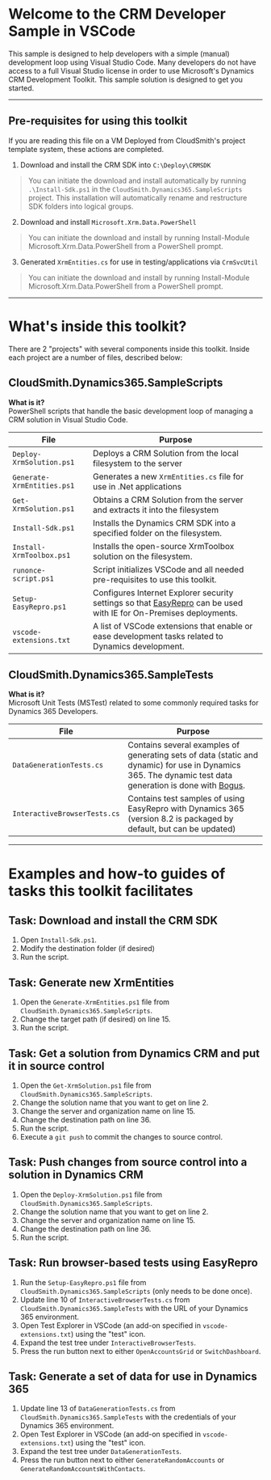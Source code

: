 # Welcome to the CRM Developer Sample in VSCode
This sample is designed to help developers with a simple (manual) development loop using Visual Studio Code.  Many developers do not have access to a full Visual Studio license in order to use Microsoft's Dynamics CRM Development Toolkit.  This sample solution is designed to get you started.

---

## Pre-requisites for using this toolkit
If you are reading this file on a VM Deployed from CloudSmith's project template system, these actions are completed.

1. Download and install the CRM SDK into `C:\Deploy\CRMSDK`
  > You can initiate the download and install automatically by running `.\Install-Sdk.ps1` in the `CloudSmith.Dynamics365.SampleScripts` project.
  > This installation will automatically rename and restructure SDK folders into logical groups.

2. Download and install `Microsoft.Xrm.Data.PowerShell` 
  > You can initiate the download and install by running Install-Module Microsoft.Xrm.Data.PowerShell from a PowerShell prompt.

3. Generated `XrmEntities.cs` for use in testing/applications via `CrmSvcUtil`
  > You can initiate the download and install by running Install-Module Microsoft.Xrm.Data.PowerShell from a PowerShell prompt.

---

# What's inside this toolkit?
There are 2 "projects" with several components inside this toolkit.  Inside each project are a number of files, described below:

## CloudSmith.Dynamics365.SampleScripts
**What is it?**  
PowerShell scripts that handle the basic development loop of managing a CRM solution in Visual Studio Code.

| File                         | Purpose                                                              |
| ---------------------------- | -------------------------------------------------------------------- |
| `Deploy-XrmSolution.ps1` | Deploys a CRM Solution from the local filesystem to the server |
| `Generate-XrmEntities.ps1` | Generates a new `XrmEntities.cs` file for use in .Net applications |
| `Get-XrmSolution.ps1` | Obtains a CRM Solution from the server and extracts it into the filesystem |
| `Install-Sdk.ps1` | Installs the Dynamics CRM SDK into a specified folder on the filesystem. |
| `Install-XrmToolbox.ps1` | Installs the open-source XrmToolbox solution on the filesystem. |
| `runonce-script.ps1` | Script initializes VSCode and all needed pre-requisites to use this toolkit. |
| `Setup-EasyRepro.ps1` | Configures Internet Explorer security settings so that [EasyRepro](https://github.com/Microsoft/EasyRepro) can be used with IE for On-Premises deployments. |
| `vscode-extensions.txt` | A list of VSCode extensions that enable or ease development tasks related to Dynamics development. |

## CloudSmith.Dynamics365.SampleTests
**What is it?**  
Microsoft Unit Tests (MSTest) related to some commonly required tasks for Dynamics 365 Developers.

| File                         | Purpose                                                              |
| ---------------------------- | -------------------------------------------------------------------- |
| `DataGenerationTests.cs` | Contains several examples of generating sets of data (static and dynamic) for use in Dynamics 365.  The dynamic test data generation is done with [Bogus](https://github.com/bchavez/Bogus).
| `InteractiveBrowserTests.cs` | Contains test samples of using EasyRepro with Dynamics 365 (version 8.2 is packaged by default, but can be updated)

---

# Examples and how-to guides of tasks this toolkit facilitates

## Task: Download and install the CRM SDK
1. Open `Install-Sdk.ps1`.
2. Modify the destination folder (if desired)
3. Run the script.

## Task: Generate new XrmEntities
1. Open the `Generate-XrmEntities.ps1` file from `CloudSmith.Dynamics365.SampleScripts`.
2. Change the target path (if desired) on line 15.
3. Run the script.

## Task: Get a solution from Dynamics CRM and put it in source control
1. Open the `Get-XrmSolution.ps1` file from `CloudSmith.Dynamics365.SampleScripts`.
2. Change the solution name that you want to get on line 2.
3. Change the server and organization name on line 15.
4. Change the destination path on line 36.
5. Run the script.
6. Execute a `git push` to commit the changes to source control.

## Task: Push changes from source control into a solution in Dynamics CRM
1. Open the `Deploy-XrmSolution.ps1` file from `CloudSmith.Dynamics365.SampleScripts`.
2. Change the solution name that you want to get on line 2.
3. Change the server and organization name on line 15.
4. Change the destination path on line 36.
5. Run the script.

## Task: Run browser-based tests using EasyRepro
1. Run the `Setup-EasyRepro.ps1` file from `CloudSmith.Dynamics365.SampleScripts` (only needs to be done once).
2. Update line 10 of `InteractiveBrowserTests.cs` from `CloudSmith.Dynamics365.SampleTests` with the URL of your Dynamics 365 environment.
3. Open Test Explorer in VSCode (an add-on specified in `vscode-extensions.txt`) using the "test" icon.
4. Expand the test tree under `InteractiveBrowserTests`.
5. Press the run button next to either `OpenAccountsGrid` or `SwitchDashboard`.

## Task: Generate a set of data for use in Dynamics 365
1. Update line 13 of `DataGenerationTests.cs` from `CloudSmith.Dynamics365.SampleTests` with the credentials of your Dynamics 365 environment.
2. Open Test Explorer in VSCode (an add-on specified in `vscode-extensions.txt`) using the "test" icon.
3. Expand the test tree under `DataGenerationTests`.
4. Press the run button next to either `GenerateRandomAccounts` or `GenerateRandomAccountsWithContacts`.
